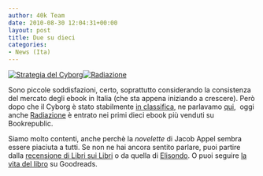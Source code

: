 ```yaml
---
author: 40k Team
date: 2010-08-30 12:04:31+00:00
layout: post
title: Due su dieci
categories:
- News (Ita)
---
```


[![Strategia del Cyborg](http://www.40kbooks.com/wp-content/uploads/uno.jpg)](http://www.bookrepublic.it)[![Radiazione](http://www.40kbooks.com/wp-content/uploads/due.jpg)](http://www.bookrepublic.it)

Sono piccole soddisfazioni, certo, soprattutto considerando la consistenza del mercato degli ebook in Italia (che sta appena iniziando a crescere).
Però dopo che il Cyborg è stato stabilmente [in classifica](http://www.bookrepublic.it), ne parlavamo [qui](http://www.40kbooks.com/?p=1339),  oggi anche [Radiazione](http://www.bookrepublic.it/book/9788865860069-radiazione/) è entrato nei primi dieci ebook più venduti su Bookrepublic.

Siamo molto contenti, anche perchè la _novelette_ di Jacob Appel sembra essere piaciuta a tutti. Se non ne hai ancora sentito parlare, puoi partire dalla [recensione di Libri sui Libri](http://librisulibri.it/2010/08/06/radiazione-di-jacob-appel/) o da quella di [Elisondo](http://www.legattediviaplinio.it/moriremo-tutti/).
O puoi seguire [la vita del libro](http://www.goodreads.com/book/show/8687542-radiazione) su Goodreads.

